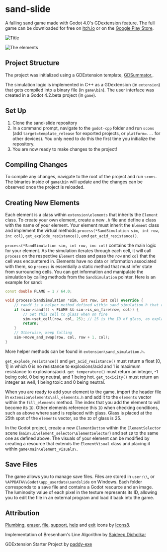# sand-slide
A falling sand game made with Godot 4.0's GDextension feature. The full game can be downloaded for free on [itch.io](https://kiwijuice56.itch.io/sand-slide) or on the [Google Play Store](https://play.google.com/store/apps/details?id=org.godotengine.sandslide).

![Title](docs/background_sand_slide.png)

![The elements](docs/elements.png)

## Project Structure
The project was initialized using a GDExtension template, [GDSummator.](https://github.com/paddy-exe/GDExtensionSummator).

The simulation logic is implemented in C++ as a GDextension (in `extension`) that gets compiled into a binary file (in `game\bin`). 
The user interface was created in a Godot 4.2.beta project (in `game`).

## Set Up
1. Clone the sand-slide repository
2. In a command prompt, navigate to the `godot-cpp` folder and run `scons` (add `target=template_release` for exported projects, or `platform=...` for other devices). You only need to do this the first time you initialize the repository. 
3. You are now ready to make changes to the project!

## Compiling Changes
To compile any changes, navigate to the root of the project and run `scons`. 
The binaries inside of `game\bin` will update and the changes can be observed once the project is reloaded. 

## Creating New Elements
Each element is a class within `extension\elements` that inherits the `Element` class. 
To create your own element, create a new `.h` file and define a class with the name of your element.
Your element must inherit the `Element` class and implement the virtual methods `process(*SandSimulation sim, int row, inc col)`, `get_explode_resistance()`, and `get_acid_resistance()`. 

`process(*SandSimulation sim, int row, inc col)` contains the main logic for your element. 
As the simulation iterates through each cell, it will call `process` on the respective `Element` class and pass the `row` and `col` that the cell was encountered in.
Elements have no data or information associated with them, so `process` is essentially a static method that must infer
state from surrounding cells. You can get information and manipulate the simulation by calling methods from the `SandSimulation` pointer. Here is an example for sand:

```cpp
const double FLAME = 1 / 64.0;

void process(SandSimulation *sim, int row, int col) override {
	// randf is a helper method defined within sand_simulation.h that returns a random real number [0, 1)
	if (sim->randf() < FLAME && sim->is_on_fire(row, col)) {
		// Set this cell to glass when on fire
		sim->set_cell(row, col, 25); // 25 is the ID of glass, as explained further below
		return;
	}
	// Otherwise, keep falling
	sim->move_and_swap(row, col, row + 1, col);
}
```

More helper methods can be found in `extension\sand_simulation.h`.

`get_explode_resistance()` and `get_acid_resistance()` must return a float [0, 1] in which 0 is no resistance to explosions/acid and 1 is maximum resistance to explosions/acid. `get_temperature()` must return an integer, -1 being cold, 0 being neutral, and 1 being hot. `get_toxicity()` must return an integer as well, 1 being toxic and 0 being neutral.

When you are ready to add your element to the game, import the header file in `extension\elements\all_elements.h` and add it to the `elements` vector within the `fill_elements` method. 
The index that you add the element to will become its `ID`. Other elements reference this `ID` when checking conditions, such as above where sand is replaced with glass. Glass is placed at the 25th spot of the `elements` vector, so the `ID` of glass is 25.

In the Godot project, create a new `ElementButton` within the `ElementSelector` scene (`main\ui\element_selector\ElementSelector`) and set `ID` to the same one as defined above. The visuals of your element can be modified by creating a resource that extends the `ElementVisual` class and placing it within `game\main\element_visuals\`.

## Save Files
The game allows you to manage save files. Files are stored in `user:\\`, or `%APPDATA%\Godot\app_userdata\sandslide` on Windows. Each folder corresponds to a save file and contains a Godot resource and an image. The luminosity value of each pixel in the texture represents its ID, allowing you to edit the file in an external program and load it back into the game.

## Attribution
[Plumbing](https://icons8.com/icon/67287/plumbing), [eraser](https://icons8.com/icon/78855/eraser), 
[file](https://icons8.com/icon/77782/file), [support](https://icons8.com/icon/60006/support), [help](https://icons8.com/icon/59807/help) and 
[exit](https://icons8.com/icon/71200/close) icons by [Icons8](https://icons8.com/).

Implementation of Bresenham's Line Algorithm by [Saideep Dicholkar](https://saideepdicholkar.blogspot.com/2017/04/bresenhams-line-algorithm-thick-line.html)

GDExtension Starter Project by [paddy-exe](https://github.com/paddy-exe/GDExtensionSummator)
